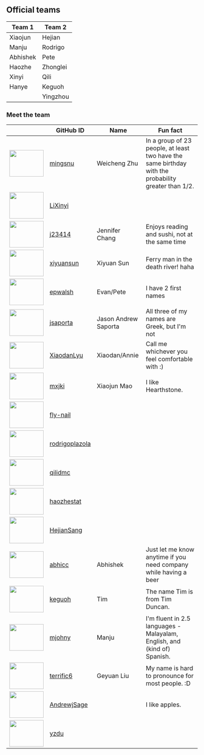 ## Official teams

| Team 1 | Team 2 |
| ------ | ------ |
| Xiaojun | Hejian |
| Manju | Rodrigo |
| Abhishek | Pete |
| Haozhe | Zhonglei |
| Xinyi | Qili |
| Hanye | Keguoh |
| | Yingzhou |

### Meet the team

|  | GitHub ID | Name | Fun fact |
|---|---|---|---|
| <img src="https://avatars.githubusercontent.com/u/472709?v=3" width=90 height=70> | [mingsnu](https://github.com/mingsnu) | Weicheng Zhu | In a group of 23 people, at least two have the same birthday with the probability greater than 1/2. |
| <img src="https://avatars.githubusercontent.com/u/891131?v=3" width=90 height=70> | [LiXinyi](https://github.com/LiXinyi) | | |
| <img src="https://avatars.githubusercontent.com/u/1077254?v=3" width=90 height=70> | [j23414](https://github.com/j23414) | Jennifer Chang | Enjoys reading and sushi, not at the same time |
| <img src="https://avatars.githubusercontent.com/u/4671766?v=3" width=90 height=70> | [xiyuansun](https://github.com/xiyuansun) |Xiyuan Sun |Ferry man in the death river! haha |
| <img src="https://avatars.githubusercontent.com/u/8812459?v=3" width=90 height=70> | [epwalsh](https://github.com/epwalsh) | Evan/Pete | I have 2 first names |
| <img src="https://avatars.githubusercontent.com/u/10632630?v=3" width=90 height=70> | [jsaporta](https://github.com/jsaporta) | Jason Andrew Saporta | All three of my names are Greek, but I'm not |
| <img src="https://avatars.githubusercontent.com/u/15117069?v=3" width=90 height=70> | [XiaodanLyu](https://github.com/XiaodanLyu) |Xiaodan/Annie |Call me whichever you feel comfortable with :) |
| <img src="https://avatars.githubusercontent.com/u/16906116?v=3" width=90 height=70> | [mxjki](https://github.com/mxjki) | Xiaojun Mao | I like Hearthstone. |
| <img src="https://avatars.githubusercontent.com/u/17412567?v=3" width=90 height=70> | [fly-nail](https://github.com/fly-nail) | | |
| <img src="https://avatars.githubusercontent.com/u/18039118?v=3" width=90 height=70> | [rodrigoplazola](https://github.com/rodrigoplazola) | | |
| <img src="https://avatars.githubusercontent.com/u/18076099?v=3" width=90 height=70> | [qilidmc](https://github.com/qilidmc) | | |
| <img src="https://avatars.githubusercontent.com/u/18077361?v=3" width=90 height=70> | [haozhestat](https://github.com/haozhestat) | | |
| <img src="https://avatars.githubusercontent.com/u/6579060?v=3" width=90 height=70> | [HejianSang](https://github.com/HejianSang) | | |
| <img src="https://avatars.githubusercontent.com/u/6579069?v=3" width=90 height=70> | [abhicc](https://github.com/abhicc) | Abhishek | Just let me know anytime if you need company while having a beer |
| <img src="https://avatars.githubusercontent.com/u/18221082?v=3" width=90 height=70> | [keguoh](https://github.com/keguoh) | Tim | The name Tim is from Tim Duncan. |
| <img src="https://avatars.githubusercontent.com/u/9434749?v=3" width=90 height=70> | [mjohny](https://github.com/mjohny) | Manju | I'm fluent in 2.5 languages - Malayalam, English, and (kind of) Spanish. |
| <img src="https://avatars.githubusercontent.com/u/18266340?v=3" width=90 height=70> | [terrific6](https://github.com/terrific6) |Geyuan Liu |My name is hard to pronounce for most people. :D |
| <img src="https://avatars.githubusercontent.com/u/18237714?v=3" width=90 height=70> | [AndrewjSage](https://github.com/AndrewjSage) | | I like apples.|
| <img src="https://avatars.githubusercontent.com/u/18294998?v=3" width=90 height=70> | [yzdu](https://github.com/yzdu) | | |

